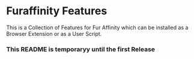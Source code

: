 # Furaffinity Features
This is a Collection of Features for Fur Affinity which can be installed as a Browser Extension or as a User Script.

### This README is temporaryy until the first Release
